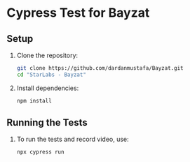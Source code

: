 # Cypress Test for Bayzat

## Setup
1. Clone the repository:
   ```bash
   git clone https://github.com/dardanmustafa/Bayzat.git
   cd "StarLabs - Bayzat"
   ```
2. Install dependencies:
   ```bash
   npm install
   ```

## Running the Tests
1. To run the tests and record video, use:
   ```bash
   npx cypress run
   ```
